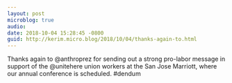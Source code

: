 ```yaml
---
layout: post
microblog: true
audio: 
date: 2018-10-04 15:28:45 -0800
guid: http://kerim.micro.blog/2018/10/04/thanks-again-to.html
---
```

Thanks again to ‪@anthroprez‬ for sending out a strong pro-labor message in support of the ‪@unitehere‬ union workers at the San Jose Marriott, where our annual conference is scheduled. #dendum
